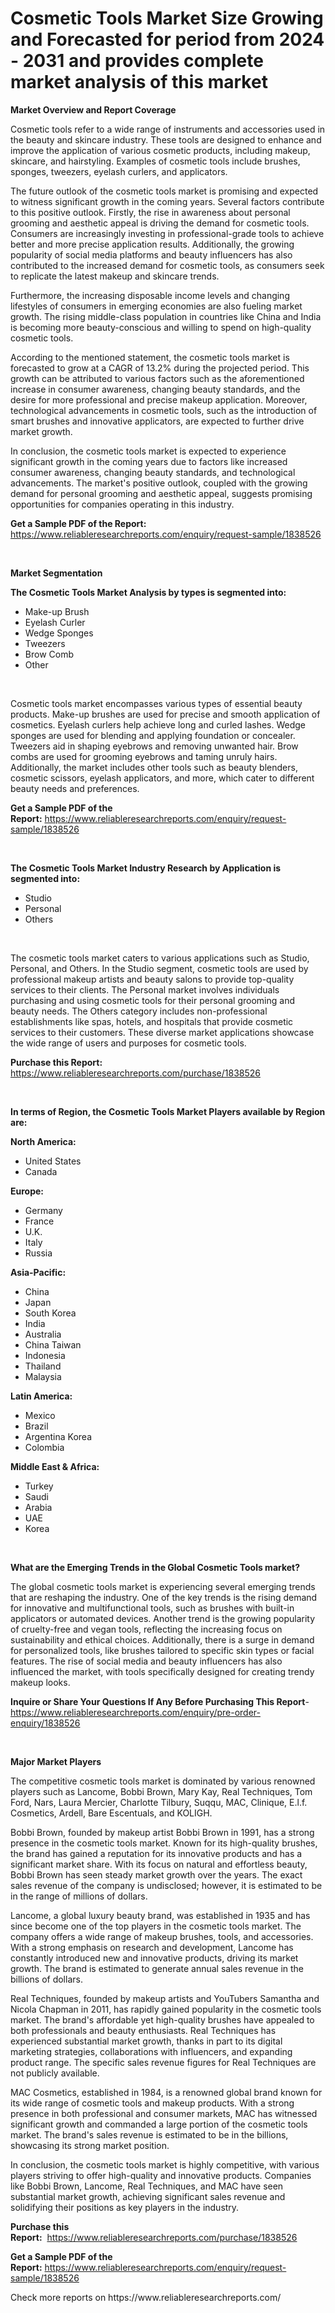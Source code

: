 <p><h1>Cosmetic Tools Market Size Growing and Forecasted for period from 2024 - 2031 and provides complete market analysis of this market</h1></p><p><strong>Market Overview and Report Coverage</strong></p>
<p><p>Cosmetic tools refer to a wide range of instruments and accessories used in the beauty and skincare industry. These tools are designed to enhance and improve the application of various cosmetic products, including makeup, skincare, and hairstyling. Examples of cosmetic tools include brushes, sponges, tweezers, eyelash curlers, and applicators.</p><p>The future outlook of the cosmetic tools market is promising and expected to witness significant growth in the coming years. Several factors contribute to this positive outlook. Firstly, the rise in awareness about personal grooming and aesthetic appeal is driving the demand for cosmetic tools. Consumers are increasingly investing in professional-grade tools to achieve better and more precise application results. Additionally, the growing popularity of social media platforms and beauty influencers has also contributed to the increased demand for cosmetic tools, as consumers seek to replicate the latest makeup and skincare trends.</p><p>Furthermore, the increasing disposable income levels and changing lifestyles of consumers in emerging economies are also fueling market growth. The rising middle-class population in countries like China and India is becoming more beauty-conscious and willing to spend on high-quality cosmetic tools.</p><p>According to the mentioned statement, the cosmetic tools market is forecasted to grow at a CAGR of 13.2% during the projected period. This growth can be attributed to various factors such as the aforementioned increase in consumer awareness, changing beauty standards, and the desire for more professional and precise makeup application. Moreover, technological advancements in cosmetic tools, such as the introduction of smart brushes and innovative applicators, are expected to further drive market growth.</p><p>In conclusion, the cosmetic tools market is expected to experience significant growth in the coming years due to factors like increased consumer awareness, changing beauty standards, and technological advancements. The market's positive outlook, coupled with the growing demand for personal grooming and aesthetic appeal, suggests promising opportunities for companies operating in this industry.</p></p>
<p><strong>Get a Sample PDF of the Report:</strong> <a href="https://www.reliableresearchreports.com/enquiry/request-sample/1838526">https://www.reliableresearchreports.com/enquiry/request-sample/1838526</a></p>
<p>&nbsp;</p>
<p><strong>Market Segmentation</strong></p>
<p><strong>The Cosmetic Tools Market Analysis by types is segmented into:</strong></p>
<p><ul><li>Make-up Brush</li><li>Eyelash Curler</li><li>Wedge Sponges</li><li>Tweezers</li><li>Brow Comb</li><li>Other</li></ul></p>
<p>&nbsp;</p>
<p><p>Cosmetic tools market encompasses various types of essential beauty products. Make-up brushes are used for precise and smooth application of cosmetics. Eyelash curlers help achieve long and curled lashes. Wedge sponges are used for blending and applying foundation or concealer. Tweezers aid in shaping eyebrows and removing unwanted hair. Brow combs are used for grooming eyebrows and taming unruly hairs. Additionally, the market includes other tools such as beauty blenders, cosmetic scissors, eyelash applicators, and more, which cater to different beauty needs and preferences.</p></p>
<p><strong>Get a Sample PDF of the Report:</strong>&nbsp;<a href="https://www.reliableresearchreports.com/enquiry/request-sample/1838526">https://www.reliableresearchreports.com/enquiry/request-sample/1838526</a></p>
<p>&nbsp;</p>
<p><strong>The Cosmetic Tools Market Industry Research by Application is segmented into:</strong></p>
<p><ul><li>Studio</li><li>Personal</li><li>Others</li></ul></p>
<p>&nbsp;</p>
<p><p>The cosmetic tools market caters to various applications such as Studio, Personal, and Others. In the Studio segment, cosmetic tools are used by professional makeup artists and beauty salons to provide top-quality services to their clients. The Personal market involves individuals purchasing and using cosmetic tools for their personal grooming and beauty needs. The Others category includes non-professional establishments like spas, hotels, and hospitals that provide cosmetic services to their customers. These diverse market applications showcase the wide range of users and purposes for cosmetic tools.</p></p>
<p><strong>Purchase this Report:</strong>&nbsp; <a href="https://www.reliableresearchreports.com/purchase/1838526">https://www.reliableresearchreports.com/purchase/1838526</a></p>
<p>&nbsp;</p>
<p><strong>In terms of Region, the Cosmetic Tools Market Players available by Region are:</strong></p>
<p>
    <p> <strong> North America: </strong>
        <ul>
            <li>United States</li>
            <li>Canada</li>
        </ul>
        </p> 
    <p> <strong> Europe: </strong>
        <ul>
            <li>Germany</li>
            <li>France</li>
            <li>U.K.</li>
            <li>Italy</li>
            <li>Russia</li>
        </ul>
        </p> 
    <p> <strong> Asia-Pacific: </strong>
        <ul>
            <li>China</li>
            <li>Japan</li>
            <li>South Korea</li>
            <li>India</li>
            <li>Australia</li>
            <li>China Taiwan</li>
            <li>Indonesia</li>
            <li>Thailand</li>
            <li>Malaysia</li>
        </ul>
        </p> 
    <p> <strong> Latin America: </strong>
        <ul>
            <li>Mexico</li>
            <li>Brazil</li>
            <li>Argentina Korea</li>
            <li>Colombia</li>
        </ul>
        </p> 
    <p> <strong> Middle East & Africa: </strong>
        <ul>
            <li>Turkey</li>
            <li>Saudi</li>
            <li>Arabia</li>
            <li>UAE</li>
            <li>Korea</li>
        </ul>
    </p>
    </p>
<p>&nbsp;</p>
<p><strong>What are the Emerging Trends in the Global Cosmetic Tools market?</strong></p>
<p><p>The global cosmetic tools market is experiencing several emerging trends that are reshaping the industry. One of the key trends is the rising demand for innovative and multifunctional tools, such as brushes with built-in applicators or automated devices. Another trend is the growing popularity of cruelty-free and vegan tools, reflecting the increasing focus on sustainability and ethical choices. Additionally, there is a surge in demand for personalized tools, like brushes tailored to specific skin types or facial features. The rise of social media and beauty influencers has also influenced the market, with tools specifically designed for creating trendy makeup looks.</p></p>
<p><strong>Inquire or Share Your Questions If Any Before Purchasing This Report</strong>- <a href="https://www.reliableresearchreports.com/enquiry/pre-order-enquiry/1838526">https://www.reliableresearchreports.com/enquiry/pre-order-enquiry/1838526</a></p>
<p>&nbsp;</p>
<p><strong>Major Market Players</strong></p>
<p><p>The competitive cosmetic tools market is dominated by various renowned players such as Lancome, Bobbi Brown, Mary Kay, Real Techniques, Tom Ford, Nars, Laura Mercier, Charlotte Tilbury, Suqqu, MAC, Clinique, E.l.f. Cosmetics, Ardell, Bare Escentuals, and KOLIGH.</p><p>Bobbi Brown, founded by makeup artist Bobbi Brown in 1991, has a strong presence in the cosmetic tools market. Known for its high-quality brushes, the brand has gained a reputation for its innovative products and has a significant market share. With its focus on natural and effortless beauty, Bobbi Brown has seen steady market growth over the years. The exact sales revenue of the company is undisclosed; however, it is estimated to be in the range of millions of dollars.</p><p>Lancome, a global luxury beauty brand, was established in 1935 and has since become one of the top players in the cosmetic tools market. The company offers a wide range of makeup brushes, tools, and accessories. With a strong emphasis on research and development, Lancome has constantly introduced new and innovative products, driving its market growth. The brand is estimated to generate annual sales revenue in the billions of dollars.</p><p>Real Techniques, founded by makeup artists and YouTubers Samantha and Nicola Chapman in 2011, has rapidly gained popularity in the cosmetic tools market. The brand's affordable yet high-quality brushes have appealed to both professionals and beauty enthusiasts. Real Techniques has experienced substantial market growth, thanks in part to its digital marketing strategies, collaborations with influencers, and expanding product range. The specific sales revenue figures for Real Techniques are not publicly available.</p><p>MAC Cosmetics, established in 1984, is a renowned global brand known for its wide range of cosmetic tools and makeup products. With a strong presence in both professional and consumer markets, MAC has witnessed significant growth and commanded a large portion of the cosmetic tools market. The brand's sales revenue is estimated to be in the billions, showcasing its strong market position.</p><p>In conclusion, the cosmetic tools market is highly competitive, with various players striving to offer high-quality and innovative products. Companies like Bobbi Brown, Lancome, Real Techniques, and MAC have seen substantial market growth, achieving significant sales revenue and solidifying their positions as key players in the industry.</p></p>
<p><strong>Purchase this Report:</strong>&nbsp;&nbsp;<a href="https://www.reliableresearchreports.com/purchase/1838526">https://www.reliableresearchreports.com/purchase/1838526</a></p>
<p></p>
<p><strong>Get a Sample PDF of the Report:</strong>&nbsp;<a href="https://www.reliableresearchreports.com/enquiry/request-sample/1838526">https://www.reliableresearchreports.com/enquiry/request-sample/1838526</a></p>
<p>Check more reports on https://www.reliableresearchreports.com/</p>